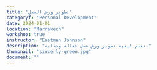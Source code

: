 ```yaml
---
title: "تطوير ورش العمل"
categoryf: "Personal Development"
date: 2024-01-01
location: "Marrakech"
workshop: true
instructor: "Eastman Johnson"
description: "تعلم كيفية تطوير ورش عمل فعالة وجذابة."
thumbnail: "sincerly-green.jpg"
document: ""
---
```

